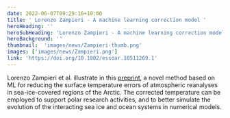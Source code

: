 ```yaml
---
date: 2022-06-07T09:29:16+10:00
title: ' Lorenzo Zampieri - A machine learning correction model '
heroHeading: ''
heroSubHeading: 'Lorenzo Zampieri - A machine learning correction model of the clear-sky bias over the Arctic sea ice in atmospheric reanalyses'
heroBackground: ''
thumbnail:  'images/news/Zampieri-thumb.png'
images: ['images/news/Zampieri.png']
link: 'https://doi.org/10.1002/essoar.10511269.1' 
---
```


Lorenzo Zampieri et al. illustrate in this [preprint](https://doi.org/10.1002/essoar.10511269.1), a novel method based on ML for reducing the surface temperature errors of atmospheric reanalyses in sea-ice-covered regions of the Arctic. The corrected temperature can be employed to support polar research activities, and to better simulate the evolution of the interacting sea ice and ocean systems in numerical models.